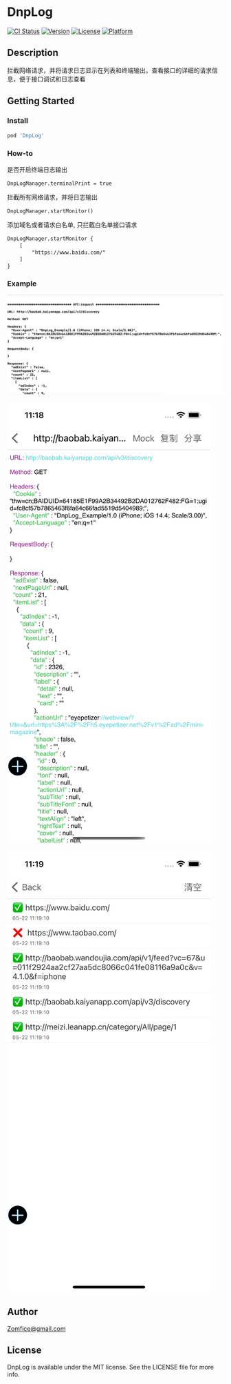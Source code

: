 # DnpLog

[![CI Status](https://img.shields.io/travis/Zomfice/DnpLog.svg?style=flat)](https://travis-ci.org/Zomfice/DnpLog)
[![Version](https://img.shields.io/cocoapods/v/DnpLog.svg?style=flat)](https://cocoapods.org/pods/DnpLog)
[![License](https://img.shields.io/cocoapods/l/DnpLog.svg?style=flat)](https://cocoapods.org/pods/DnpLog)
[![Platform](https://img.shields.io/cocoapods/p/DnpLog.svg?style=flat)](https://cocoapods.org/pods/DnpLog)

## Description

拦截网络请求，并将请求日志显示在列表和终端输出，查看接口的详细的请求信息，便于接口调试和日志查看

## Getting Started

### Install

```ruby
pod 'DnpLog'
```
### How-to

是否开启终端日志输出

```
DnpLogManager.terminalPrint = true
```

拦截所有网络请求，并将日志输出

```
DnpLogManager.startMonitor()
```

添加域名或者请求白名单, 只拦截白名单接口请求

```
DnpLogManager.startMonitor {
    [
        "https://www.baidu.com/"
    ]
}
```

### Example 

![](https://github.com/Zomfice/DnpLog/blob/master/Resource/20210522-111820%402x.png)

![](https://github.com/Zomfice/DnpLog/blob/master/Resource/Simulator%20Screen%20Shot1.png)

![](https://github.com/Zomfice/DnpLog/blob/master/Resource/Simulator%20Screen%20Shot2.png)

## Author

Zomfice@gmail.com

## License

DnpLog is available under the MIT license. See the LICENSE file for more info.
